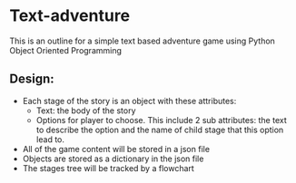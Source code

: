# Text-adventure
This is an outline for a simple text based adventure game using Python Object Oriented Programming
## Design:
* Each stage of the story is an object with these attributes:
  *  Text: the body of the story
  *  Options for player to choose. This include 2 sub attributes: the text to describe the option and the name of child stage that this option lead to.
* All of the game content will be stored in a json file
* Objects are stored as a dictionary in the json file
* The stages tree will be tracked by a flowchart
